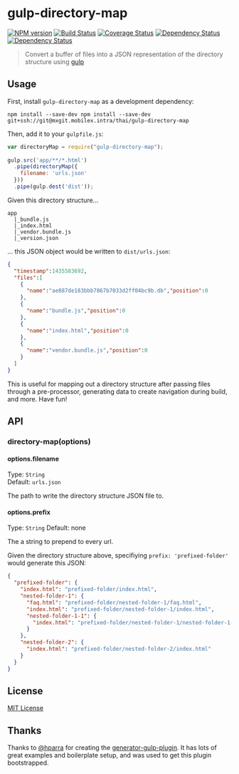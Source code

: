 # gulp-directory-map
[![NPM version][npm-image]][npm-url] [![Build Status][travis-image]][travis-url]  [![Coverage Status][coveralls-image]][coveralls-url] [![Dependency Status][depstat-image]][depstat-url] [![Dependency Status][depstat-dev-image]][depstat-dev-url] 

> Convert a buffer of files into a JSON representation of the directory structure using [gulp](https://github.com/gulpjs/gulp)

## Usage

First, install `gulp-directory-map` as a development dependency:

```shell
npm install --save-dev npm install --save-dev git+ssh://git@mxgit.mobilex.intra/thai/gulp-directory-map
```

Then, add it to your `gulpfile.js`:

```javascript
var directoryMap = require("gulp-directory-map");
  
gulp.src('app/**/*.html')
  .pipe(directoryMap({
    filename: 'urls.json'
  }))
  .pipe(gulp.dest('dist'));

```

Given this directory structure...
```
app
  |_bundle.js
  |_index.html
  |_vendor.bundle.js
  |_version.json
```

... this JSON object would be written to `dist/urls.json`:

```json
{
  "timestamp":1435583692,
  "files":[
    {
      "name":"ae887de183bbb7867b7033d2ff04bc9b.db","position":0
    },
    {
      "name":"bundle.js","position":0
    },
    {
      "name":"index.html","position":0
    },
    {
      "name":"vendor.bundle.js","position":0
    }
  ]
}
```

This is useful for mapping out a directory structure after passing files through a pre-processor, generating data to create navigation during build, and more. Have fun!

## API

### directory-map(options)

#### options.filename
Type: `String`  
Default: `urls.json`

The path to write the directory structure JSON file to.

#### options.prefix
Type: `String`
Default: none

The a string to prepend to every url.

Given the directory structure above, specifiying `prefix: 'prefixed-folder'` would generate this JSON:

```json
{
  "prefixed-folder": {
    "index.html": "prefixed-folder/index.html",
    "nested-folder-1": {
      "faq.html": "prefixed-folder/nested-folder-1/faq.html",
      "index.html": "prefixed-folder/nested-folder-1/index.html",
      "nested-folder-1-1": {
        "index.html": "prefixed-folder/nested-folder-1/nested-folder-1-1/index.html"
      }
    },
    "nested-folder-2": {
      "index.html": "prefixed-folder/nested-folder-2/index.html"
    }
  }
}
```

## License

[MIT License](http://en.wikipedia.org/wiki/MIT_License)


## Thanks

Thanks to [@hparra](https://github.com/hparra) for creating the [generator-gulp-plugin](https://github.com/hparra/generator-gulp-plugin). It has lots of great examples and boilerplate setup, and was used to get this plugin bootstrapped.

[npm-url]: https://npmjs.org/package/gulp-directory-map
[npm-image]: https://badge.fury.io/js/gulp-directory-map.png

[travis-url]: http://travis-ci.org/masondesu/gulp-directory-map
[travis-image]: https://secure.travis-ci.org/masondesu/gulp-directory-map.png?branch=master

[coveralls-url]: https://coveralls.io/r/masondesu/gulp-directory-map
[coveralls-image]: https://coveralls.io/repos/masondesu/gulp-directory-map/badge.png

[depstat-url]: https://david-dm.org/masondesu/gulp-directory-map
[depstat-image]: https://david-dm.org/masondesu/gulp-directory-map.png
[depstat-dev-url]: https://david-dm.org/masondesu/gulp-directory-map#info=devDependencies
[depstat-dev-image]: https://david-dm.org/masondesu/gulp-directory-map/dev-status.png